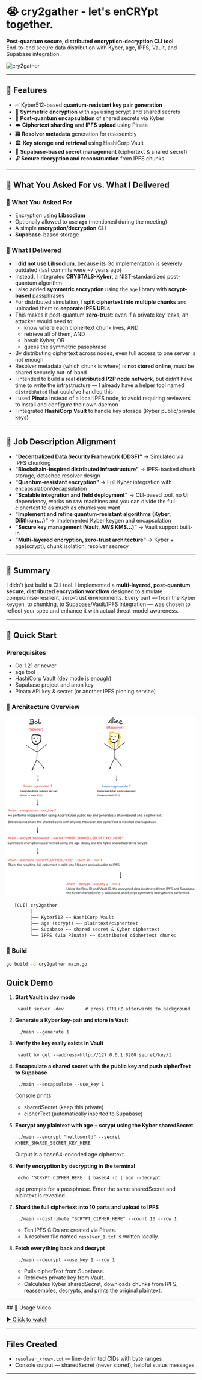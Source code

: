 # 😭 cry2gather - let's enCRYpt together.

**Post-quantum secure, distributed encryption-decryption CLI tool**  
End-to-end secure data distribution with Kyber, age, IPFS, Vault, and Supabase integration.

![cry2gather](https://i.ibb.co/jvrrV4Ps/image-41.png "cry2gather")

---

## 🧩 Features

- ✅ Kyber512-based **quantum-resistant key pair generation**
- 🔐 **Symmetric encryption** with `age` using scrypt and shared secrets
- 🧬 **Post-quantum encapsulation** of shared secrets via Kyber
- ☁️ **Ciphertext sharding** and **IPFS upload** using Pinata
- 🗃️ **Resolver metadata** generation for reassembly
- 🏛️ **Key storage and retrieval** using HashiCorp Vault
- 🧪 **Supabase-based secret management** (ciphertext & shared secret)
- 🔓 **Secure decryption and reconstruction** from IPFS chunks

---

## 🧮 What You Asked For vs. What I Delivered

### 🔹 What You Asked For
- Encryption using **Libsodium**
- Optionally allowed to use **`age`** (mentioned during the meeting)
- A simple **encryption/decryption** CLI
- **Supabase**-based storage

### 🔸 What I Delivered
- I **did not use Libsodium**, because its Go implementation is severely outdated (last commits were ~7 years ago)
- Instead, I integrated **CRYSTALS-Kyber**, a NIST-standardized post-quantum algorithm
- I also added **symmetric encryption** using the `age` library with **scrypt-based** passphrases
- For distributed simulation, I **split ciphertext into multiple chunks** and uploaded them to **separate IPFS URLs**
- This makes it post-quantum **zero-trust**: even if a private key leaks, an attacker would need to:
  - know where each ciphertext chunk lives, AND
  - retrieve all of them, AND
  - break Kyber, OR
  - guess the symmetric passphrase
- By distributing ciphertext across nodes, even full access to one server is not enough
- Resolver metadata (which chunk is where) is **not stored online**, must be shared securely out-of-band
- I intended to build a real **distributed P2P node network**, but didn’t have time to write the infrastructure — I already have a helper tool named `distribRuted` that could’ve handled this
- I used **Pinata** instead of a local IPFS node, to avoid requiring reviewers to install and configure their own daemon
- I integrated **HashiCorp Vault** to handle key storage (Kyber public/private keys)

---

## 📌 Job Description Alignment

- **"Decentralized Data Security Framework (DDSF)"** → Simulated via IPFS chunking
- **"Blockchain-inspired distributed infrastructure"** → IPFS-backed chunk storage, detached resolver design
- **"Quantum-resistant encryption"** → Full Kyber integration with encapsulation/decapsulation
- **"Scalable integration and field deployment"** → CLI-based tool, no UI dependency, works on raw machines and you can divide the full ciphertext to as much as chunks you want
- **"Implement and refine quantum-resistant algorithms (Kyber, Dilithium...)"** → Implemented Kyber keygen and encapsulation
- **"Secure key management (Vault, AWS KMS...)"** → Vault support built-in
- **"Multi-layered encryption, zero-trust architecture"** → Kyber + age(scrypt), chunk isolation, resolver secrecy

---

## 🧠 Summary

I didn't just build a CLI tool. I implemented a **multi-layered, post-quantum secure, distributed encryption workflow** designed to simulate compromise-resilient, zero-trust environments. Every part — from the Kyber keygen, to chunking, to Supabase/Vault/IPFS integration — was chosen to reflect your spec and enhance it with actual threat-model awareness.


---

## 🚀 Quick Start

### Prerequisites
- Go 1.21 or newer
- age tool
- HashiCorp Vault (dev mode is enough)  
- Supabase project and anon key
- Pinata API key & secret (or another IPFS pinning service)

### 🧱 Architecture Overview
![cry2gather2](draw.png)

       [CLI] cry2gather
             │
             ├── Kyber512 ←→ HashiCorp Vault
             ├── age (scrypt) ←→ plaintext/ciphertext
             ├── Supabase ←→ shared secret & Kyber ciphertext
             └── IPFS (via Pinata) ←→ distributed ciphertext chunks

### 🔧 Build

```bash
go build -o cry2gather main.go
```

## Quick Demo

1. **Start Vault in dev mode**

        vault server -dev        # press CTRL+Z afterwards to background

2. **Generate a Kyber key-pair and store in Vault**

        ./main --generate 1

3. **Verify the key really exists in Vault**

        vault kv get --address=http://127.0.0.1:8200 secret/key/1

4. **Encapsulate a shared secret with the public key and push cipherText to Supabase**

        ./main --encapsulate --use_key 1

   Console prints:
   - sharedSecret (keep this private)
   - cipherText (automatically inserted to Supabase)

5. **Encrypt any plaintext with age + scrypt using the Kyber sharedSecret**

        ./main --encrypt "helloworld" --secret KYBER_SHARED_SECRET_KEY_HERE

   Output is a base64-encoded age ciphertext.

6. **Verify encryption by decrypting in the terminal**

        echo 'SCRYPT_CIPHER_HERE' | base64 -d | age --decrypt

   age prompts for a passphrase. Enter the same sharedSecret and plaintext is revealed.

7. **Shard the full ciphertext into 10 parts and upload to IPFS**

        ./main --distribute "SCRYPT_CIPHER_HERE" --count 10 --row 1

   - Ten IPFS CIDs are created via Pinata.
   - A resolver file named `resolver_1.txt` is written locally.

8. **Fetch everything back and decrypt**

        ./main --decrypt --use_key 1 --row 1

   - Pulls cipherText from Supabase.  
   - Retrieves private key from Vault.  
   - Calculates Kyber sharedSecret, downloads chunks from IPFS, reassembles, decrypts, and prints the original plaintext.

---

## 🎥 Usage Video

[▶️ Click to watch](video.mp4)

---

## Files Created
- `resolver_<row>.txt` — line-delimited CIDs with byte ranges
- Console output — sharedSecret (never stored), helpful status messages

---
